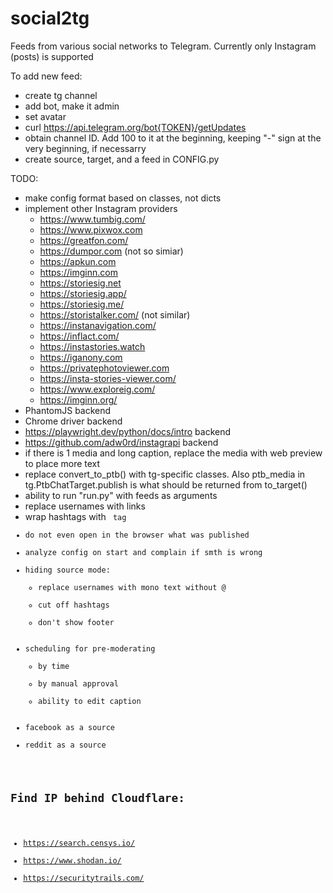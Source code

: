 # social2tg
Feeds from various social networks to Telegram. Currently only Instagram (posts) is supported


To add new feed:
- create tg channel
- add bot, make it admin
- set avatar
- curl https://api.telegram.org/bot{TOKEN}/getUpdates
- obtain channel ID. Add 100 to it at the beginning, keeping "-" sign at the very beginning, if necessarry
- create source, target, and a feed in CONFIG.py


TODO:
- make config format based on classes, not dicts
- implement other Instagram providers
    - https://www.tumbig.com/
    - https://www.pixwox.com
    - https://greatfon.com/
    - https://dumpor.com (not so simiar)
    - https://apkun.com
    - https://imginn.com
    - https://storiesig.net
    - https://storiesig.app/
    - https://storiesig.me/
    - https://storistalker.com/ (not similar)
    - https://instanavigation.com/
    - https://inflact.com/
    - https://instastories.watch
    - https://iganony.com
    - https://privatephotoviewer.com
    - https://insta-stories-viewer.com/
    - https://www.exploreig.com/
    - https://imginn.org/
- PhantomJS backend
- Chrome driver backend
- https://playwright.dev/python/docs/intro backend
- https://github.com/adw0rd/instagrapi backend
- if there is 1 media and long caption, replace the media with web preview to place more text
- replace convert_to_ptb() with tg-specific classes. Also ptb_media in tg.PtbChatTarget.publish is what should be returned from to_target()
- ability to run "run.py" with feeds as arguments
- replace usernames with links
- wrap hashtags with <code> tag
- do not even open in the browser what was published
- analyze config on start and complain if smth is wrong
- hiding source mode:
    - replace usernames with mono text without @
    - cut off hashtags
    - don't show footer
- scheduling for pre-moderating
    - by time
    - by manual approval
    - ability to edit caption
- facebook as a source
- reddit as a source


## Find IP behind Cloudflare:
- https://search.censys.io/
- https://www.shodan.io/
- https://securitytrails.com/
